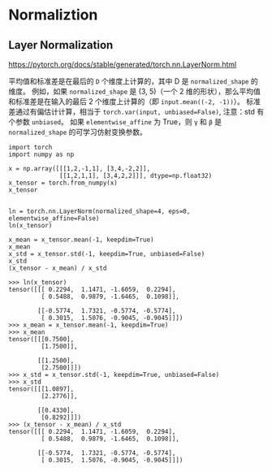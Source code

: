 # Normaliztion


## Layer Normalization

https://pytorch.org/docs/stable/generated/torch.nn.LayerNorm.html

平均值和标准差是在最后的 `D` 个维度上计算的，其中 D 是 `normalized_shape` 的维度。
例如，如果 `normalized_shape` 是 (3, 5)（一个 2 维的形状），那么平均值和标准差是在输入的最后 2 个维度上计算的（即 `input.mean((-2, -1))`）。
标准差通过有偏估计计算，相当于 `torch.var(input, unbiased=False)`, 注意：std 有个参数 `unbiased`。
如果 `elementwise_affine` 为 True，则 `γ` 和 `β` 是 `normalized_shape` 的可学习仿射变换参数。

```
import torch
import numpy as np
 
x = np.array([[[1,2,-1,1], [3,4,-2,2]],
              [[1,2,1,1], [3,4,2,2]]], dtype=np.float32)
x_tensor = torch.from_numpy(x)
x_tensor


ln = torch.nn.LayerNorm(normalized_shape=4, eps=0, elementwise_affine=False)
ln(x_tensor)

x_mean = x_tensor.mean(-1, keepdim=True)
x_mean
x_std = x_tensor.std(-1, keepdim=True, unbiased=False)
x_std
(x_tensor - x_mean) / x_std
```

```
>>> ln(x_tensor)
tensor([[[ 0.2294,  1.1471, -1.6059,  0.2294],
         [ 0.5488,  0.9879, -1.6465,  0.1098]],

        [[-0.5774,  1.7321, -0.5774, -0.5774],
         [ 0.3015,  1.5076, -0.9045, -0.9045]]])
>>> x_mean = x_tensor.mean(-1, keepdim=True)
>>> x_mean
tensor([[[0.7500],
         [1.7500]],

        [[1.2500],
         [2.7500]]])
>>> x_std = x_tensor.std(-1, keepdim=True, unbiased=False)
>>> x_std
tensor([[[1.0897],
         [2.2776]],

        [[0.4330],
         [0.8292]]])
>>> (x_tensor - x_mean) / x_std
tensor([[[ 0.2294,  1.1471, -1.6059,  0.2294],
         [ 0.5488,  0.9879, -1.6465,  0.1098]],

        [[-0.5774,  1.7321, -0.5774, -0.5774],
         [ 0.3015,  1.5076, -0.9045, -0.9045]]])
```
